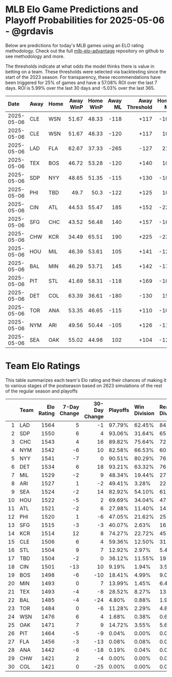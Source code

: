 # MLB Elo Game Predictions and Playoff Probabilities for 2025-05-06 - @grdavis
Below are predictions for today's MLB games using an ELO rating methodology. Check out the full [mlb-elo-advantage](https://github.com/grdavis/mlb-elo-advantage) repository on github to see methodology and more.

The thresholds indicate at what odds the model thinks there is value in betting on a team. These thresholds were selected via backtesting since the start of the 2023 season. For transparency, these recommendations have been triggered for 25% of games and have a 57.08% ROI over the last 7 days. ROI is 5.99% over the last 30 days and -5.03% over the last 365.

| Date       | Away   | Home   |   Away WinP |   Home WinP |   Away ML |   Away Threshold |   Home ML |   Home Threshold |
|:-----------|:-------|:-------|------------:|------------:|----------:|-----------------:|----------:|-----------------:|
| 2025-05-06 | CLE    | WSN    |       51.67 |       48.33 |      -118 |             +117 |      -102 |             +132 |
| 2025-05-06 | CLE    | WSN    |       51.67 |       48.33 |      -120 |             +117 |       102 |             +132 |
| 2025-05-06 | LAD    | FLA    |       62.67 |       37.33 |      -265 |             -127 |       215 |             +200 |
| 2025-05-06 | TEX    | BOS    |       46.72 |       53.28 |      -120 |             +140 |       100 |             +110 |
| 2025-05-06 | SDP    | NYY    |       48.65 |       51.35 |      -115 |             +130 |      -105 |             +118 |
| 2025-05-06 | PHI    | TBD    |       49.7  |       50.3  |      -122 |             +125 |       102 |             +123 |
| 2025-05-06 | CIN    | ATL    |       44.53 |       55.47 |       185 |             +152 |      -225 |             +102 |
| 2025-05-06 | SFG    | CHC    |       43.52 |       56.48 |       140 |             +157 |      -166 |             -102 |
| 2025-05-06 | CHW    | KCR    |       34.49 |       65.51 |       190 |             +225 |      -230 |             -141 |
| 2025-05-06 | HOU    | MIL    |       46.39 |       53.61 |       105 |             +141 |      -125 |             +109 |
| 2025-05-06 | BAL    | MIN    |       46.29 |       53.71 |       145 |             +142 |      -175 |             +109 |
| 2025-05-06 | PIT    | STL    |       41.69 |       58.31 |      -118 |             +169 |      -102 |             -109 |
| 2025-05-06 | DET    | COL    |       63.39 |       36.61 |      -180 |             -130 |       150 |             +206 |
| 2025-05-06 | TOR    | ANA    |       53.35 |       46.65 |      -115 |             +110 |      -105 |             +140 |
| 2025-05-06 | NYM    | ARI    |       49.56 |       50.44 |      -105 |             +126 |      -115 |             +122 |
| 2025-05-06 | SEA    | OAK    |       55.02 |       44.98 |       102 |             +104 |      -122 |             +149 |

# Team Elo Ratings
This table summarizes each team's Elo rating and their chances of making it to various stages of the postseason based on 2623 simulations of the rest of the regular season and playoffs

|    | Team   |   Elo Rating |   7-Day Change |   30-Day Change | Playoffs   | Win Division   | Reach Div. Rd.   | Reach CS   | Reach WS   | Win WS   |
|---:|:-------|-------------:|---------------:|----------------:|:-----------|:---------------|:-----------------|:-----------|:-----------|:---------|
|  1 | LAD    |         1564 |              5 |              -1 | 97.79%     | 62.45%         | 84.03%           | 51.20%     | 32.52%     | 21.85%   |
|  2 | SDP    |         1550 |              6 |               4 | 93.06%     | 31.64%         | 65.99%           | 32.71%     | 18.38%     | 10.87%   |
|  3 | CHC    |         1543 |              4 |              16 | 89.82%     | 75.64%         | 72.28%           | 37.93%     | 15.82%     | 8.73%    |
|  4 | NYM    |         1542 |             -6 |              10 | 82.58%     | 66.53%         | 60.69%           | 31.38%     | 14.64%     | 8.08%    |
|  5 | NYY    |         1541 |             -7 |               0 | 90.51%     | 80.29%         | 76.21%           | 46.24%     | 26.69%     | 11.40%   |
|  6 | DET    |         1534 |              6 |              18 | 93.21%     | 63.32%         | 76.25%           | 44.38%     | 24.13%     | 11.32%   |
|  7 | MIL    |         1529 |             -2 |               9 | 48.34%     | 19.44%         | 27.72%           | 12.05%     | 4.88%      | 2.40%    |
|  8 | ARI    |         1527 |              1 |              -2 | 49.41%     | 3.28%          | 22.65%           | 8.96%      | 4.27%      | 2.25%    |
|  9 | SEA    |         1524 |             -2 |              14 | 82.92%     | 54.10%         | 61.69%           | 30.42%     | 14.98%     | 6.02%    |
| 10 | HOU    |         1522 |             -5 |               2 | 69.69%     | 34.04%         | 47.27%           | 22.19%     | 11.78%     | 4.92%    |
| 11 | ATL    |         1521 |             -2 |               6 | 27.98%     | 11.40%         | 14.91%           | 5.79%      | 2.10%      | 0.99%    |
| 12 | PHI    |         1520 |              1 |              -6 | 47.05%     | 21.62%         | 25.28%           | 10.33%     | 3.74%      | 1.60%    |
| 13 | SFG    |         1515 |             -3 |              -3 | 40.07%     | 2.63%          | 16.89%           | 6.18%      | 2.48%      | 1.22%    |
| 14 | KCR    |         1514 |             12 |               8 | 74.27%     | 22.72%         | 45.86%           | 20.66%     | 8.58%      | 3.05%    |
| 15 | CLE    |         1506 |              6 |               4 | 59.36%     | 12.50%         | 31.83%           | 13.88%     | 5.15%      | 1.72%    |
| 16 | STL    |         1504 |              9 |               7 | 12.92%     | 2.97%          | 5.41%            | 2.02%      | 0.72%      | 0.34%    |
| 17 | TBD    |         1504 |             -2 |               0 | 38.12%     | 11.55%         | 19.67%           | 8.50%      | 3.66%      | 1.41%    |
| 18 | CIN    |         1501 |            -13 |              10 | 9.19%      | 1.94%          | 3.55%            | 1.22%      | 0.42%      | 0.19%    |
| 19 | BOS    |         1498 |             -6 |             -10 | 18.41%     | 4.99%          | 9.00%            | 3.20%      | 1.52%      | 0.46%    |
| 20 | MIN    |         1493 |              0 |               7 | 13.99%     | 1.45%          | 6.40%            | 2.55%      | 0.95%      | 0.30%    |
| 21 | TEX    |         1493 |             -4 |              -8 | 28.52%     | 8.27%          | 13.38%           | 3.89%      | 1.41%      | 0.50%    |
| 22 | BAL    |         1485 |             -4 |             -24 | 4.80%      | 0.88%          | 1.94%            | 0.57%      | 0.15%      | 0.11%    |
| 23 | TOR    |         1484 |              0 |              -6 | 11.28%     | 2.29%          | 4.84%            | 1.45%      | 0.46%      | 0.19%    |
| 24 | WSN    |         1476 |              6 |               4 | 1.68%      | 0.38%          | 0.61%            | 0.23%      | 0.04%      | 0.00%    |
| 25 | OAK    |         1471 |              7 |               9 | 14.72%     | 3.55%          | 5.60%            | 2.06%      | 0.53%      | 0.08%    |
| 26 | PIT    |         1464 |             -5 |              -9 | 0.04%      | 0.00%          | 0.00%            | 0.00%      | 0.00%      | 0.00%    |
| 27 | FLA    |         1456 |             -3 |             -13 | 0.08%      | 0.08%          | 0.00%            | 0.00%      | 0.00%      | 0.00%    |
| 28 | ANA    |         1442 |             -6 |             -18 | 0.19%      | 0.04%          | 0.04%            | 0.00%      | 0.00%      | 0.00%    |
| 29 | CHW    |         1421 |              2 |              -4 | 0.00%      | 0.00%          | 0.00%            | 0.00%      | 0.00%      | 0.00%    |
| 30 | COL    |         1421 |              0 |             -25 | 0.00%      | 0.00%          | 0.00%            | 0.00%      | 0.00%      | 0.00%    |